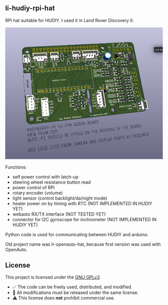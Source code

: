 ## li-hudiy-rpi-hat
RPi hat suitable for HUDIY. I used it in Land Rover Discovery II.

![PCB](PCB.png)

Functions:
 - self power control with latch-up
 - steering wheel resistance button read
 - power control of RPi
 - rotary encoder (volume)
 - light sensor (control backlight/da/night mode)
 - heater power on by timing with RTC (NOT IMPLEMENTED IN HUDIY YET)
 - webasto RX/TX interface (NOT TESTED YET)
 - connector for I2C gyroscope for inclinometer (NOT IMPLEMENTED IN HUDIY YET)

Python code is used for communicating between HUDIY and arduino.

Old project name was lr-openauto-hat, because first version was used with OpenAuto.

## License

This project is licensed under the [GNU GPLv3](https://www.gnu.org/licenses/gpl-3.0.html).

- ✅ The code can be freely used, distributed, and modified.  
- 🔄 All modifications must be released under the same license.  
- ⚠️ This license does **not** prohibit commercial use.


